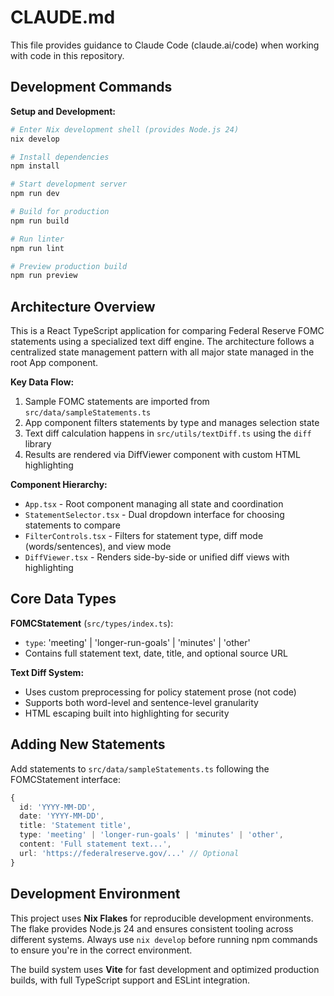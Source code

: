 # CLAUDE.md

This file provides guidance to Claude Code (claude.ai/code) when working with code in this repository.

## Development Commands

**Setup and Development:**
```bash
# Enter Nix development shell (provides Node.js 24)
nix develop

# Install dependencies
npm install

# Start development server
npm run dev

# Build for production
npm run build

# Run linter
npm run lint

# Preview production build
npm run preview
```

## Architecture Overview

This is a React TypeScript application for comparing Federal Reserve FOMC statements using a specialized text diff engine. The architecture follows a centralized state management pattern with all major state managed in the root App component.

**Key Data Flow:**
1. Sample FOMC statements are imported from `src/data/sampleStatements.ts`
2. App component filters statements by type and manages selection state
3. Text diff calculation happens in `src/utils/textDiff.ts` using the `diff` library
4. Results are rendered via DiffViewer component with custom HTML highlighting

**Component Hierarchy:**
- `App.tsx` - Root component managing all state and coordination
- `StatementSelector.tsx` - Dual dropdown interface for choosing statements to compare
- `FilterControls.tsx` - Filters for statement type, diff mode (words/sentences), and view mode
- `DiffViewer.tsx` - Renders side-by-side or unified diff views with highlighting

## Core Data Types

**FOMCStatement** (`src/types/index.ts`):
- `type`: 'meeting' | 'longer-run-goals' | 'minutes' | 'other'
- Contains full statement text, date, title, and optional source URL

**Text Diff System:**
- Uses custom preprocessing for policy statement prose (not code)
- Supports both word-level and sentence-level granularity
- HTML escaping built into highlighting for security

## Adding New Statements

Add statements to `src/data/sampleStatements.ts` following the FOMCStatement interface:
```typescript
{
  id: 'YYYY-MM-DD',
  date: 'YYYY-MM-DD', 
  title: 'Statement title',
  type: 'meeting' | 'longer-run-goals' | 'minutes' | 'other',
  content: 'Full statement text...',
  url: 'https://federalreserve.gov/...' // Optional
}
```

## Development Environment

This project uses **Nix Flakes** for reproducible development environments. The flake provides Node.js 24 and ensures consistent tooling across different systems. Always use `nix develop` before running npm commands to ensure you're in the correct environment.

The build system uses **Vite** for fast development and optimized production builds, with full TypeScript support and ESLint integration.